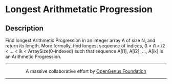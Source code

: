 # Longest Arithmetatic Progression

## Description

Find longest Arithmetic Progression in an integer array A of size N, and return its length. More formally, find longest sequence of indices, 0 < i1 < i2 < … < ik < ArraySize(0-indexed) such that sequence A[i1], A[i2], …, A[ik] is an Arithmetic Progression.

---

<p align="center">
  A massive collaborative effort by <a href=https://github.com/OpenGenus/cosmos>OpenGenus Foundation</a>
</p>

---
